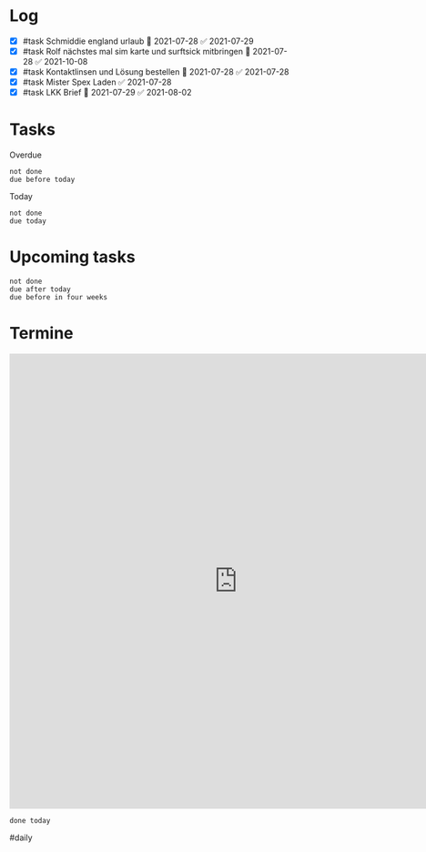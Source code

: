# Log 
- [x] #task Schmiddie england urlaub 📅 2021-07-28 ✅ 2021-07-29
- [x] #task Rolf nächstes mal sim karte und surftsick mitbringen 📅 2021-07-28 ✅ 2021-10-08
- [x] #task Kontaktlinsen und Lösung bestellen 📅 2021-07-28 ✅ 2021-07-28
- [x] #task Mister Spex Laden ✅ 2021-07-28
- [x] #task LKK Brief 📅 2021-07-29 ✅ 2021-08-02
# Tasks
Overdue
```tasks
not done 
due before today
```
Today
```tasks
not done 
due today 
```


# Upcoming tasks 
```tasks 
not done
due after today
due before in four weeks
```

# Termine
<iframe src="https://office.mailbox.org/appsuite/#!!&app=io.ox/calendar&folder=cal://0/31&perspective=month" style="border: 0" width="800" height="800" frameborder="0" scrolling="no"></iframe>

```tasks
done today
```

#daily 
